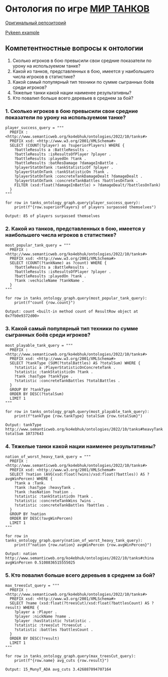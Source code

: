 # Онтология по игре [МИР ТАНКОВ](https://tanki.su/ "Ссылка на сайт игры")

[Оригинальный репозиторий](https://github.com/Ko4eBHuK/Ontologies-and-Representation-of-Knowledge)

[Pykeen example](https://colab.research.google.com/drive/16v9vBSaYuRo9L-vidFUWArGQ_-02cnHt?usp=sharing#scrollTo=qy8rumB1X6L4)

## Компетентностные вопросы к онтологии
1. Сколько игроков в бою превысили свои средние показатели по урону на используемом танке?
2. Какой из танков, представленных в бою, имеется у наибольшего числа игроков в статистике?
3. Какой самый популярный тип техники по сумме сыгранных боёв среди игроков?
4. Тяжелые танки какой нации наименее результативны?
5. Кто повалил больше всего деревьев в среднем за бой?

### 1. Сколько игроков в бою превысили свои средние показатели по урону на используемом танке?
```
player_success_query = """
  PREFIX : <http://www.semanticweb.org/ko4ebhuk/ontologies/2022/10/tanks#>
  PREFIX xsd: <http://www.w3.org/2001/XMLSchema#>
  SELECT (COUNT(?player) as ?superiorPlayers) WHERE {
    ?battleResults a :BattleResults .
    ?battleResults :isResultsOfPlayer ?player .
    ?battleResults :playedOn ?tank .
    ?battleResults :batResDamage ?damageInBattle .
    ?playerStatOnTank :tankStatisticOf ?player .
    ?playerStatOnTank :tankStatisticOn ?tank .
    ?playerStatOnTank :concreteTankDamageDealt ?damageDealt .
    ?playerStatOnTank :concreteTankBattles ?battlesOnTank .
    FILTER (xsd:float(?damageInBattle) > ?damageDealt/?battlesOnTank)
  }
"""

for row in tanks_ontology_graph.query(player_success_query):
    print(f"{row.superiorPlayers} of players surpassed themselves")
```
```
Output: 85 of players surpassed themselves
```

### 2. Какой из танков, представленных в бою, имеется у наибольшего числа игроков в статистике?
```
most_popular_tank_query = """
  PREFIX : <http://www.semanticweb.org/ko4ebhuk/ontologies/2022/10/tanks#>
  PREFIX xsd: <http://www.w3.org/2001/XMLSchema#>
  SELECT (COUNT(?tankName) as ?count) WHERE {
    ?battleResults a :BattleResults .
    ?battleResults :isResultsOfPlayer ?player .
    ?battleResults :playedOn ?tank .
    ?tank :vechicleName ?tankName .
  }
"""

for row in tanks_ontology_graph.query(most_popular_tank_query):
    print(f"count {row.count}")
```
```
Output: count <built-in method count of ResultRow object at 0x7fb0e9372d00>
```

### 3. Какой самый популярный тип техники по сумме сыгранных боёв среди игроков?
```
most_playable_tank_query = """
  PREFIX : <http://www.semanticweb.org/ko4ebhuk/ontologies/2022/10/tanks#>
  PREFIX xsd: <http://www.w3.org/2001/XMLSchema#>
  SELECT ?tankType (SUM(?totalBattles) AS ?totalSum) WHERE {
    ?statistic a :PlayerStatisticOnConcreteTank .
    ?statistic :tankStatisticOn ?tank .
    ?tank :hasType ?tankType .
    ?statistic :concreteTankBattles ?totalBattles .
  }
  GROUP BY ?tankType
  ORDER BY DESC(?totalSum)
  LIMIT 1
"""

for row in tanks_ontology_graph.query(most_playable_tank_query):
    print(f"tankType {row.tankType} totalSum {row.totalSum}")
```
```
Output: tankType http://www.semanticweb.org/ko4ebhuk/ontologies/2022/10/tanks#heavyTank totalSum 10737643
```

### 4. Тяжелые танки какой нации наименее результативны?
```
nation_of_worst_heavy_tank_query = """
  PREFIX : <http://www.semanticweb.org/ko4ebhuk/ontologies/2022/10/tanks#>
  PREFIX xsd: <http://www.w3.org/2001/XMLSchema#>
  SELECT ?nation (AVG(xsd:float(?wins)/xsd:float(?battles)) AS ?avgWinPercen) WHERE {
    ?tank a :Tank.
    ?tank :hasType :heavyTank .
    ?tank :hasNation ?nation .
    ?statistic :tankStatisticOn ?tank .
    ?statistic :concreteTankWins ?wins .
    ?statistic :concreteTankBattles ?battles .
  }
  GROUP BY ?nation
  ORDER BY DESC(?avgWinPercen)
  LIMIT 1
"""

for row in tanks_ontology_graph.query(nation_of_worst_heavy_tank_query):
    print(f"nation {row.nation} avgWinPercen {row.avgWinPercen}")
```
```
Output: nation http://www.semanticweb.org/ko4ebhuk/ontologies/2022/10/tanks#china avgWinPercen 0.5108836515555025
```

### 5. Кто повалил больше всего деревьев в среднем за бой?
```
max_treesCut_query = """
  PREFIX : <http://www.semanticweb.org/ko4ebhuk/ontologies/2022/10/tanks#>
  PREFIX xsd: <http://www.w3.org/2001/XMLSchema#>
  SELECT ?name (xsd:float(?treesCut)/xsd:float(?battlesCount) AS ?result) WHERE {
    ?player a :Player .
    ?player :nickName ?name .
    ?player :hasStatistic ?statistic .
    ?statistic :treesCut ?treesCut .
    ?statistic :battles ?battlesCount .
  }
  ORDER BY DESC(?result)
  LIMIT 1
"""

for row in tanks_ontology_graph.query(max_treesCut_query):
    print(f"{row.name} avg_cuts {row.result}")
```
```
Output: 15_MunyT_ADA avg_cuts 3.426887094707164
```
